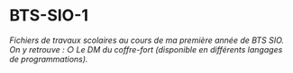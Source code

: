 # BTS-SIO-1
<em> Fichiers de travaux scolaires au cours de ma première année de BTS SIO. On y retrouve : 
○ Le DM du coffre-fort (disponible en différents langages de programmations). </em>

